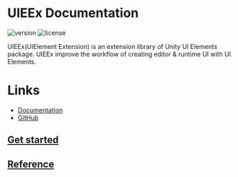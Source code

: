 # **UIEEx Documentation**


![version](https://img.shields.io/github/package-json/v/blightue/UIEEx) ![license](https://img.shields.io/github/license/blightue/UIEEx)

UIEEx(UIElement Extension) is an extension library of Unity UI Elements package. UIEEx improve the workflow of creating editor &amp; runtime UI with UI Elements.

# Links

- [Documentation](https://blightue.github.io/UIEEx/)
- [GitHub](https://github.com/blightue/UIEEx)

## [Get started](articles/installation_instructions.md)

## [Reference](api/index.md)
